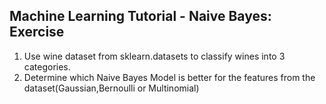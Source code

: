 ## Machine Learning Tutorial - Naive Bayes: Exercise
1. Use wine dataset from sklearn.datasets to classify wines into 3 categories.
1. Determine which Naive Bayes Model is better for the features from the dataset(Gaussian,Bernoulli or Multinomial)
